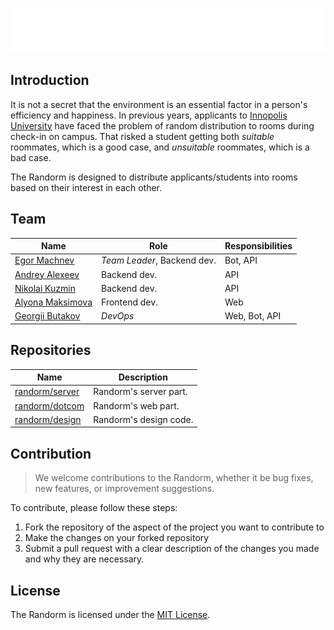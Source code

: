 ![Randorm](https://raw.githubusercontent.com/randorm/design/main/logo/logo-t-w.png)

## Introduction

It is not a secret that the environment is an essential factor in a person's
efficiency and happiness. In previous years, applicants to
[Innopolis University](https://innopolis.university/) have faced the problem of
random distribution to rooms during check-in on campus. That risked a student
getting both _suitable_ roommates, which is a good case, and _unsuitable_
roommates, which is a bad case.

The Randorm is designed to distribute applicants/students into rooms based on
their interest in each other.

## Team

| Name                                             | Role                        | Responsibilities |
| ------------------------------------------------ | --------------------------- | ---------------- |
| [Egor Machnev](https://github.com/machnevegor)   | _Team Leader_, Backend dev. | Bot, API         |
| [Andrey Alexeev](https://github.com/Azaki-san)   | Backend dev.                | API              |
| [Nikolai Kuzmin](https://github.com/Nikoali01)   | Backend dev.                | API              |
| [Alyona Maksimova](https://github.com/maksalena) | Frontend dev.               | Web              |
| [Georgii Butakov](https://github.com/MazZz3R)    | _DevOps_                    | Web, Bot, API    |

## Repositories

| Name                                                | Description            |
| --------------------------------------------------- | ---------------------- |
| [randorm/server](https://github.com/randorm/server) | Randorm's server part. |
| [randorm/dotcom](https://github.com/randorm/dotcom) | Randorm's web part.    |
| [randorm/design](https://github.com/randorm/design) | Randorm's design code. |

## Contribution

> We welcome contributions to the Randorm, whether it be bug fixes, new
> features, or improvement suggestions.

To contribute, please follow these steps:

1. Fork the repository of the aspect of the project you want to contribute to
2. Make the changes on your forked repository
3. Submit a pull request with a clear description of the changes you made and
   why they are necessary.

## License

The Randorm is licensed under the
[MIT License](https://github.com/randorm/.github/blob/main/LICENSE).
